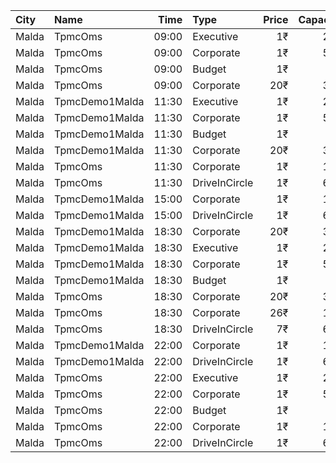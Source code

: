 | City  | Name           |  Time | Type          | Price | Capacity | Booked |
| :---- | :------------- | ----: | :------------ | ----: | -------: | -----: |
| Malda | TpmcOms        | 09:00 | Executive     |    1₹ |      222 |    143 |
| Malda | TpmcOms        | 09:00 | Corporate     |    1₹ |      538 |    100 |
| Malda | TpmcOms        | 09:00 | Budget        |    1₹ |       95 |     32 |
| Malda | TpmcOms        | 09:00 | Corporate     |   20₹ |      307 |     69 |
| Malda | TpmcDemo1Malda | 11:30 | Executive     |    1₹ |      222 |    143 |
| Malda | TpmcDemo1Malda | 11:30 | Corporate     |    1₹ |      538 |    100 |
| Malda | TpmcDemo1Malda | 11:30 | Budget        |    1₹ |       95 |     32 |
| Malda | TpmcDemo1Malda | 11:30 | Corporate     |   20₹ |      307 |     69 |
| Malda | TpmcOms        | 11:30 | Corporate     |    1₹ |      156 |     26 |
| Malda | TpmcOms        | 11:30 | DriveInCircle |    1₹ |      600 |      0 |
| Malda | TpmcDemo1Malda | 15:00 | Corporate     |    1₹ |      156 |     26 |
| Malda | TpmcDemo1Malda | 15:00 | DriveInCircle |    1₹ |      600 |      0 |
| Malda | TpmcDemo1Malda | 18:30 | Corporate     |   20₹ |      307 |     69 |
| Malda | TpmcDemo1Malda | 18:30 | Executive     |    1₹ |      222 |    143 |
| Malda | TpmcDemo1Malda | 18:30 | Corporate     |    1₹ |      538 |    100 |
| Malda | TpmcDemo1Malda | 18:30 | Budget        |    1₹ |       95 |     32 |
| Malda | TpmcOms        | 18:30 | Corporate     |   20₹ |      307 |     69 |
| Malda | TpmcOms        | 18:30 | Corporate     |   26₹ |      156 |     26 |
| Malda | TpmcOms        | 18:30 | DriveInCircle |    7₹ |      600 |      0 |
| Malda | TpmcDemo1Malda | 22:00 | Corporate     |    1₹ |      156 |     26 |
| Malda | TpmcDemo1Malda | 22:00 | DriveInCircle |    1₹ |      600 |      0 |
| Malda | TpmcOms        | 22:00 | Executive     |    1₹ |      222 |    143 |
| Malda | TpmcOms        | 22:00 | Corporate     |    1₹ |      538 |    100 |
| Malda | TpmcOms        | 22:00 | Budget        |    1₹ |       95 |     32 |
| Malda | TpmcOms        | 22:00 | Corporate     |    1₹ |      156 |     26 |
| Malda | TpmcOms        | 22:00 | DriveInCircle |    1₹ |      600 |      0 |